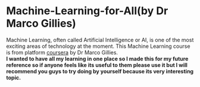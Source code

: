 # Machine-Learning-for-All(by Dr Marco Gillies)
Machine Learning, often called Artificial Intelligence or AI, is one of the most exciting areas of technology at the moment.
This Machine Learning course is from platform <a href="https://www.coursera.org/learn/uol-machine-learning-for-all">coursera</a> by Dr Marco Gillies.
<br>
**I wanted to have all my learning in one place so I made this for my future reference so if anyone feels like its useful to them please use it but I will recommend you guys to try doing by yourself because its very interesting topic.**
